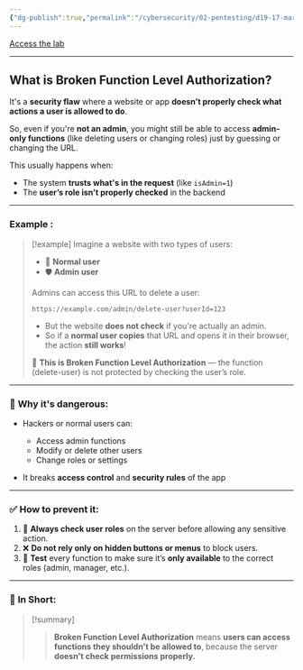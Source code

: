 ```yaml
---
{"dg-publish":true,"permalink":"/cybersecurity/02-pentesting/d19-17-mar/owasp-api-security-top-10-1/v5-broken-function-level-authorisation/"}
---
```


[Access the lab](https://tryhackme.com/room/owaspapisecuritytop105w)

---
## **What is Broken Function Level Authorization?**

It's a **security flaw** where a website or app **doesn’t properly check what actions a user is allowed to do**.

So, even if you're **not an admin**, you might still be able to access **admin-only functions** (like deleting users or changing roles) just by guessing or changing the URL.

This usually happens when:
- The system **trusts what's in the request** (like `isAdmin=1`)
- The **user’s role isn't properly checked** in the backend

---

### **Example :**

> [!example]
> Imagine a website with two types of users:
> - 👤 **Normal user**
> - 🛡️ **Admin user**
>     
> Admins can access this URL to delete a user:
> 
> `https://example.com/admin/delete-user?userId=123`
> 
> - But the website **does not check** if you're actually an admin.
> - So if a **normal user copies** that URL and opens it in their browser, the action **still works**!
> 
> 🚨 **This is Broken Function Level Authorization** — the function (delete-user) is not protected by checking the user’s role.
> 

---

### 🎯 **Why it's dangerous:**

- Hackers or normal users can:
    
    - Access admin functions
    - Modify or delete other users
    - Change roles or settings
        
- It breaks **access control** and **security rules** of the app
    

---

### ✅ **How to prevent it:**

1. 🔐 **Always check user roles** on the server before allowing any sensitive action.
2. ❌ **Do not rely only on hidden buttons or menus** to block users.
3. 🧪 **Test** every function to make sure it’s **only available** to the correct roles (admin, manager, etc.).
    

---

### 📝 **In Short:**

> [!summary]
> > **Broken Function Level Authorization** means **users can access functions they shouldn't be allowed to**, because the server **doesn't check permissions properly.**

